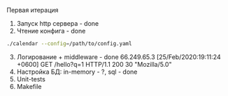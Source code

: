 

Первая итерация

1. Запуск http сервера - done
2. Чтение конфига - done
```bash
./calendar --config=/path/to/config.yaml
```
3. Логирование + middleware - done
66.249.65.3 [25/Feb/2020:19:11:24 +0600] GET /hello?q=1 HTTP/1.1 200 30 "Mozilla/5.0"
4. Настройка БД: in-memory - ?, sql - done
5. Unit-tests 
6. Makefile



